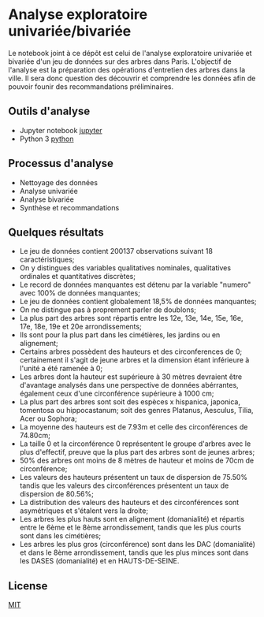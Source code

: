 # Analyse exploratoire univariée/bivariée

Le notebook joint à ce dépôt est celui de l'analyse exploratoire univariée et bivariée d'un jeu de données sur des arbres dans Paris. L'objectif de l'analyse est la préparation des opérations d'entretien des arbres dans la ville. Il sera donc question des découvrir et comprendre les données afin de pouvoir founir des recommandations préliminaires.

## Outils d'analyse

- Jupyter notebook [jupyter](https://jupyter.org/) 
- Python 3 [python](https://www.python.org/)


## Processus d'analyse

- Nettoyage des données
- Analyse univariée
- Analyse bivariée
- Synthèse et recommandations

## Quelques résultats

- Le jeu de données contient 200137 observations suivant 18 caractéristiques;
- On y distingues des variables qualitatives nominales, qualitatives ordinales et quantitatives discrètes;
- Le record de données manquantes est détenu par la variable "numero" avec 100% de données manquantes;
- Le jeu de données contient globalement 18,5% de données manquantes;
- On ne distingue pas à proprement parler de doublons;
- La plus part des arbres sont répartis entre les 12e, 13e, 14e, 15e, 16e, 17e, 18e, 19e et 20e arrondissements;
- Ils sont pour la plus part dans les cimétières, les jardins ou en alignement;
- Certains arbres possèdent des hauteurs et des circonferences de 0; certainement il s'agit de jeune arbres et la dimension étant inférieure à l'unité a été ramenée à 0;
- Les arbres dont la hauteur est supérieure à 30 mètres devraient être d'avantage analysés dans une perspective de données abérrantes, également ceux d'une circonférence supérieure à 1000 cm;
- La plus part des arbres sont soit des espèces x hispanica, japonica, tomentosa ou hippocastanum; soit des genres Platanus, Aesculus, Tilia, Acer ou Sophora;
- La moyenne des hauteurs est de 7.93m et celle des circonférences de 74.80cm;
- La taille 0 et la circonférence 0 représentent le groupe d'arbres avec le plus d'effectif, preuve que la plus part des arbres sont de jeunes arbres;
- 50% des arbres ont moins de 8 mètres de hauteur et moins de 70cm de circonférence;
- Les valeurs des hauteurs présentent un taux de dispersion de 75.50% tandis que les valeurs des circonférences présentent un taux de dispersion de 80.56%;
- La distribution des valeurs des hauteurs et des circonférences sont asymétriques et s'étalent vers la droite;
- Les arbres les plus hauts sont en alignement (domanialité) et répartis entre le 6ème et le 8ème arrondissement, tandis que les plus courts sont dans les cimétières;
- Les arbres les plus gros (circonférence) sont dans les DAC (domanialité) et dans le 8ème arrondissement, tandis que les plus minces sont dans les DASES (domanialité) et en HAUTS-DE-SEINE.


## License
[MIT](https://choosealicense.com/licenses/mit/)
